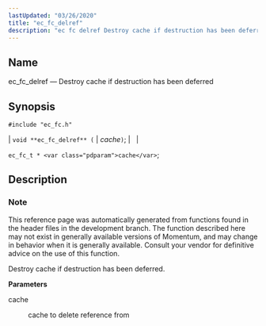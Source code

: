 ```yaml
---
lastUpdated: "03/26/2020"
title: "ec_fc_delref"
description: "ec fc delref Destroy cache if destruction has been deferred void ec fc delref cache ec fc t cache This reference page was automatically generated from functions found in the header files in the development branch The function described here may not exist in generally available versions of Momentum and..."
---
```


<a name="apis.ec_fc_delref"></a> 
## Name

ec_fc_delref — Destroy cache if destruction has been deferred

## Synopsis

`#include "ec_fc.h"`

| `void **ec_fc_delref** (` | <var class="pdparam">cache</var>`)`; |   |

`ec_fc_t * <var class="pdparam">cache</var>`;<a name="idp52098944"></a> 
## Description

### Note

This reference page was automatically generated from functions found in the header files in the development branch. The function described here may not exist in generally available versions of Momentum, and may change in behavior when it is generally available. Consult your vendor for definitive advice on the use of this function.

Destroy cache if destruction has been deferred.

**<a name="idp52101824"></a> Parameters**

<dl class="variablelist">

<dt>cache</dt>

<dd>

cache to delete reference from

</dd>

</dl>